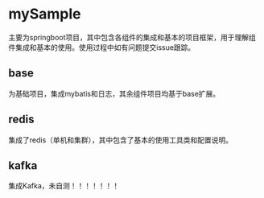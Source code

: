 # mySample
主要为springboot项目，其中包含各组件的集成和基本的项目框架，用于理解组件集成和基本的使用。使用过程中如有问题提交issue跟踪。

## base
为基础项目，集成mybatis和日志，其余组件项目均基于base扩展。

## redis
集成了redis（单机和集群），其中包含了基本的使用工具类和配置说明。

## kafka
集成Kafka，未自测！！！！！！！